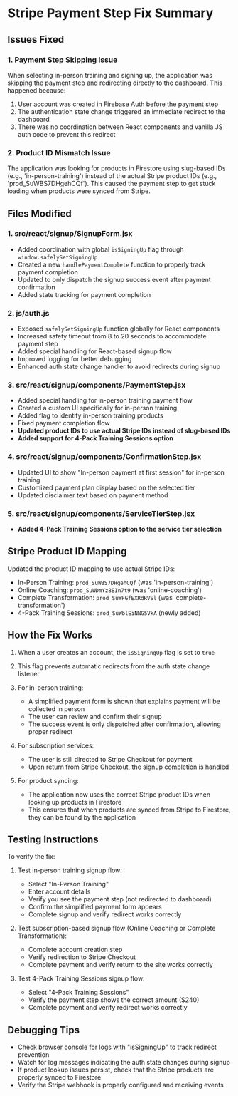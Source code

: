 # Stripe Payment Step Fix Summary

## Issues Fixed

### 1. Payment Step Skipping Issue

When selecting in-person training and signing up, the application was skipping the payment step and redirecting directly to the dashboard. This happened because:

1. User account was created in Firebase Auth before the payment step
2. The authentication state change triggered an immediate redirect to the dashboard
3. There was no coordination between React components and vanilla JS auth code to prevent this redirect

### 2. Product ID Mismatch Issue

The application was looking for products in Firestore using slug-based IDs (e.g., 'in-person-training') instead of the actual Stripe product IDs (e.g., 'prod_SuWBS7DHgehCQf'). This caused the payment step to get stuck loading when products were synced from Stripe.

## Files Modified

### 1. src/react/signup/SignupForm.jsx

- Added coordination with global `isSigningUp` flag through `window.safelySetSigningUp`
- Created a new `handlePaymentComplete` function to properly track payment completion
- Updated to only dispatch the signup success event after payment confirmation
- Added state tracking for payment completion

### 2. js/auth.js

- Exposed `safelySetSigningUp` function globally for React components
- Increased safety timeout from 8 to 20 seconds to accommodate payment step
- Added special handling for React-based signup flow
- Improved logging for better debugging
- Enhanced auth state change handler to avoid redirects during signup

### 3. src/react/signup/components/PaymentStep.jsx

- Added special handling for in-person training payment flow
- Created a custom UI specifically for in-person training
- Added flag to identify in-person training products
- Fixed payment completion flow
- **Updated product IDs to use actual Stripe IDs instead of slug-based IDs**
- **Added support for 4-Pack Training Sessions option**

### 4. src/react/signup/components/ConfirmationStep.jsx

- Updated UI to show "In-person payment at first session" for in-person training
- Customized payment plan display based on the selected tier
- Updated disclaimer text based on payment method

### 5. src/react/signup/components/ServiceTierStep.jsx

- **Added 4-Pack Training Sessions option to the service tier selection**

## Stripe Product ID Mapping

Updated the product ID mapping to use actual Stripe IDs:

- In-Person Training: `prod_SuWBS7DHgehCQf` (was 'in-person-training')
- Online Coaching: `prod_SuWDmYz8EIn7t9` (was 'online-coaching')
- Complete Transformation: `prod_SuWFGfEXRdRVSl` (was 'complete-transformation')
- 4-Pack Training Sessions: `prod_SuWblEiNNG5VkA` (newly added)

## How the Fix Works

1. When a user creates an account, the `isSigningUp` flag is set to `true`
2. This flag prevents automatic redirects from the auth state change listener
3. For in-person training:
   - A simplified payment form is shown that explains payment will be collected in person
   - The user can review and confirm their signup
   - The success event is only dispatched after confirmation, allowing proper redirect

4. For subscription services:
   - The user is still directed to Stripe Checkout for payment
   - Upon return from Stripe Checkout, the signup completion is handled

5. For product syncing:
   - The application now uses the correct Stripe product IDs when looking up products in Firestore
   - This ensures that when products are synced from Stripe to Firestore, they can be found by the application

## Testing Instructions

To verify the fix:

1. Test in-person training signup flow:
   - Select "In-Person Training"
   - Enter account details
   - Verify you see the payment step (not redirected to dashboard)
   - Confirm the simplified payment form appears
   - Complete signup and verify redirect works correctly

2. Test subscription-based signup flow (Online Coaching or Complete Transformation):
   - Complete account creation step
   - Verify redirection to Stripe Checkout
   - Complete payment and verify return to the site works correctly

3. Test 4-Pack Training Sessions signup flow:
   - Select "4-Pack Training Sessions"
   - Verify the payment step shows the correct amount ($240)
   - Complete payment and verify redirect works correctly

## Debugging Tips

- Check browser console for logs with "isSigningUp" to track redirect prevention
- Watch for log messages indicating the auth state changes during signup
- If product lookup issues persist, check that the Stripe products are properly synced to Firestore
- Verify the Stripe webhook is properly configured and receiving events
